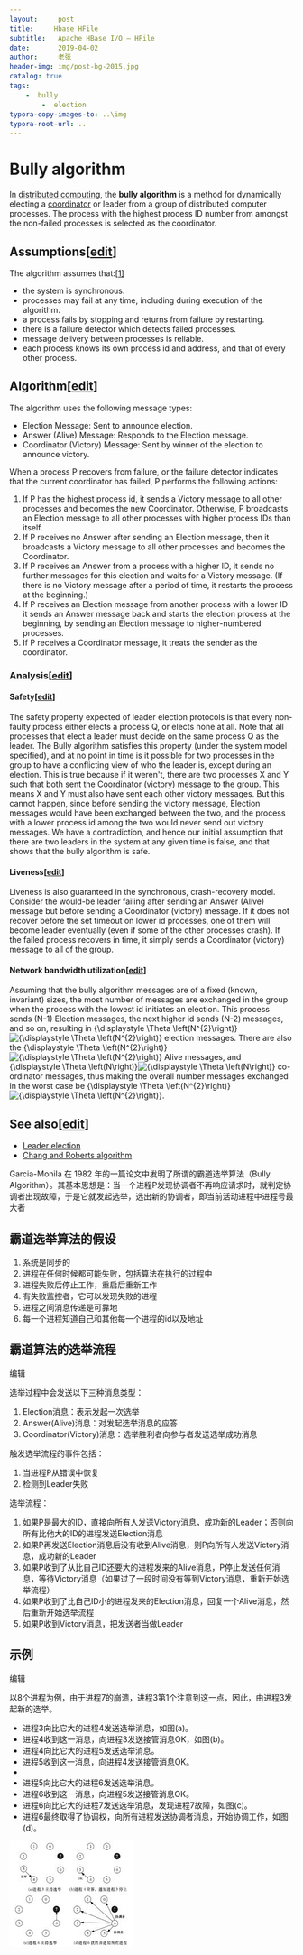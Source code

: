 ```yaml
---
layout:     post
title:     Hbase HFile
subtitle:   Apache HBase I/O – HFile
date:       2019-04-02
author:     老张
header-img: img/post-bg-2015.jpg
catalog: true
tags:
    -  bully
        -  election
typora-copy-images-to: ..\img
typora-root-url: ..
---
```



# Bully algorithm

In [distributed computing](https://en.wikipedia.org/wiki/Distributed_computing), the **bully algorithm** is a method for dynamically electing a [coordinator](https://en.wikipedia.org/wiki/Distributed_computing#Coordinator_election) or leader from a group of distributed computer processes. The process with the highest process ID number from amongst the non-failed processes is selected as the coordinator.

## Assumptions[[edit](https://en.wikipedia.org/w/index.php?title=Bully_algorithm&action=edit&section=1)]

The algorithm assumes that:[[1\]](https://en.wikipedia.org/wiki/Bully_algorithm#cite_note-1)

- the system is synchronous.
- processes may fail at any time, including during execution of the algorithm.
- a process fails by stopping and returns from failure by restarting.
- there is a failure detector which detects failed processes.
- message delivery between processes is reliable.
- each process knows its own process id and address, and that of every other process.

## Algorithm[[edit](https://en.wikipedia.org/w/index.php?title=Bully_algorithm&action=edit&section=2)]

The algorithm uses the following message types:

- Election Message: Sent to announce election.
- Answer (Alive) Message: Responds to the Election message.
- Coordinator (Victory) Message: Sent by winner of the election to announce victory.

When a process P recovers from failure, or the failure detector indicates that the current coordinator has failed, P performs the following actions:

1. If P has the highest process id, it sends a Victory message to all other processes and becomes the new Coordinator. Otherwise, P broadcasts an Election message to all other processes with higher process IDs than itself.
2. If P receives no Answer after sending an Election message, then it broadcasts a Victory message to all other processes and becomes the Coordinator.
3. If P receives an Answer from a process with a higher ID, it sends no further messages for this election and waits for a Victory message. (If there is no Victory message after a period of time, it restarts the process at the beginning.)
4. If P receives an Election message from another process with a lower ID it sends an Answer message back and starts the election process at the beginning, by sending an Election message to higher-numbered processes.
5. If P receives a Coordinator message, it treats the sender as the coordinator.

### Analysis[[edit](https://en.wikipedia.org/w/index.php?title=Bully_algorithm&action=edit&section=3)]

#### Safety[[edit](https://en.wikipedia.org/w/index.php?title=Bully_algorithm&action=edit&section=4)]

The safety property expected of leader election protocols is that every non-faulty process either elects a process Q, or elects none at all. Note that all processes that elect a leader must decide on the same process Q as the leader. The Bully algorithm satisfies this property (under the system model specified), and at no point in time is it possible for two processes in the group to have a conflicting view of who the leader is, except during an election. This is true because if it weren't, there are two processes X and Y such that both sent the Coordinator (victory) message to the group. This means X and Y must also have sent each other victory messages. But this cannot happen, since before sending the victory message, Election messages would have been exchanged between the two, and the process with a lower process id among the two would never send out victory messages. We have a contradiction, and hence our initial assumption that there are two leaders in the system at any given time is false, and that shows that the bully algorithm is safe.

#### Liveness[[edit](https://en.wikipedia.org/w/index.php?title=Bully_algorithm&action=edit&section=5)]

Liveness is also guaranteed in the synchronous, crash-recovery model. Consider the would-be leader failing after sending an Answer (Alive) message but before sending a Coordinator (victory) message. If it does not recover before the set timeout on lower id processes, one of them will become leader eventually (even if some of the other processes crash). If the failed process recovers in time, it simply sends a Coordinator (victory) message to all of the group.

#### Network bandwidth utilization[[edit](https://en.wikipedia.org/w/index.php?title=Bully_algorithm&action=edit&section=6)]

Assuming that the bully algorithm messages are of a fixed (known, invariant) sizes, the most number of messages are exchanged in the group when the process with the lowest id initiates an election. This process sends (N-1) Election messages, the next higher id sends (N-2) messages, and so on, resulting in {\displaystyle \Theta \left(N^{2}\right)}![{\displaystyle \Theta \left(N^{2}\right)}](https://wikimedia.org/api/rest_v1/media/math/render/svg/2b80aaaf1ee027d094109717c77f7ab1e8882373) election messages. There are also the {\displaystyle \Theta \left(N^{2}\right)}![{\displaystyle \Theta \left(N^{2}\right)}](https://wikimedia.org/api/rest_v1/media/math/render/svg/2b80aaaf1ee027d094109717c77f7ab1e8882373) Alive messages, and {\displaystyle \Theta \left(N\right)}![{\displaystyle \Theta \left(N\right)}](https://wikimedia.org/api/rest_v1/media/math/render/svg/edaa7032a213984dc16f5ea2275a928492f771ad) co-ordinator messages, thus making the overall number messages exchanged in the worst case be {\displaystyle \Theta \left(N^{2}\right)}![{\displaystyle \Theta \left(N^{2}\right)}](https://wikimedia.org/api/rest_v1/media/math/render/svg/2b80aaaf1ee027d094109717c77f7ab1e8882373).

## See also[[edit](https://en.wikipedia.org/w/index.php?title=Bully_algorithm&action=edit&section=7)]

- [Leader election](https://en.wikipedia.org/wiki/Leader_election)
- [Chang and Roberts algorithm](https://en.wikipedia.org/wiki/Chang_and_Roberts_algorithm)



Garcia-Monila 在 1982 年的一篇论文中发明了所谓的霸道选举算法（Bully Algorithm）。其基本思想是：当一个进程P发现协调者不再响应请求时，就判定协调者出现故障，于是它就发起选举，选出新的协调者，即当前活动进程中进程号最大者

## 霸道选举算法的假设

1. 系统是同步的
2. 进程在任何时候都可能失败，包括算法在执行的过程中
3. 进程失败后停止工作，重启后重新工作
4. 有失败监控者，它可以发现失败的进程
5. 进程之间消息传递是可靠地
6. 每一个进程知道自己和其他每一个进程的id以及地址

## 霸道算法的选举流程

编辑

选举过程中会发送以下三种消息类型：

1. Election消息：表示发起一次选举
2. Answer(Alive)消息：对发起选举消息的应答
3. Coordinator(Victory)消息：选举胜利者向参与者发送选举成功消息

触发选举流程的事件包括：

1. 当进程P从错误中恢复
2. 检测到Leader失败

选举流程：

1. 如果P是最大的ID，直接向所有人发送Victory消息，成功新的Leader；否则向所有比他大的ID的进程发送Election消息
2. 如果P再发送Election消息后没有收到Alive消息，则P向所有人发送Victory消息，成功新的Leader
3. 如果P收到了从比自己ID还要大的进程发来的Alive消息，P停止发送任何消息，等待Victory消息（如果过了一段时间没有等到Victory消息，重新开始选举流程）
4. 如果P收到了比自己ID小的进程发来的Election消息，回复一个Alive消息，然后重新开始选举流程
5. 如果P收到Victory消息，把发送者当做Leader



## 示例

编辑

以8个进程为例，由于进程7的崩溃，进程3第1个注意到这一点，因此，由进程3发起新的选举。

- 进程3向比它大的进程4发送选举消息，如图(a)。
- 进程4收到这一消息，向进程3发送接管消息OK，如图(b)。
- 进程4向比它大的进程5发送选举消息。
- 进程5收到这一消息，向进程4发送接管消息OK。
- 
- 进程5向比它大的进程6发送选举消息。
- 进程6收到这一消息，向进程5发送接管消息OK。
- 进程6向比它大的进程7发送选举消息，发现进程7故障，如图(c)。
- 进程6最终取得了协调权，向所有进程发送协调者消息，开始协调工作，如图(d)。



![bully-algo-1](/img/bully-algo-1.jpg)